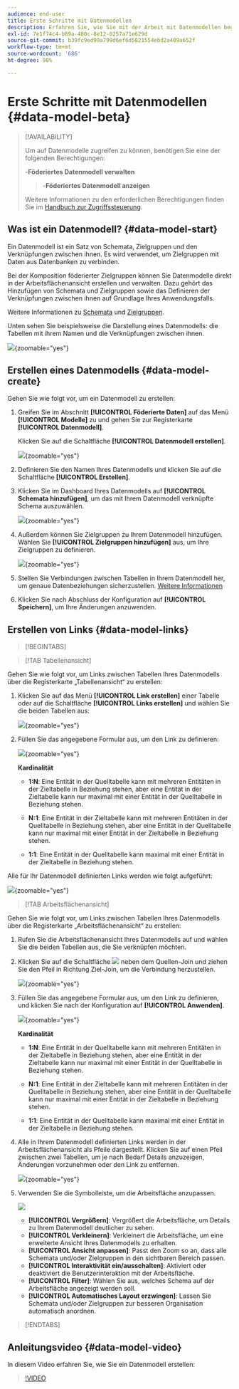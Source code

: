 ```yaml
---
audience: end-user
title: Erste Schritte mit Datenmodellen
description: Erfahren Sie, wie Sie mit der Arbeit mit Datenmodellen beginnen.
exl-id: 7e1f74c4-b89a-480c-8e12-0257a71e629d
source-git-commit: b39fc9ed99a799d6ef6d5821554ebd2a409a652f
workflow-type: tm+mt
source-wordcount: '686'
ht-degree: 98%

---
```



# Erste Schritte mit Datenmodellen {#data-model-beta}

>[!AVAILABILITY]
>
>Um auf Datenmodelle zugreifen zu können, benötigen Sie eine der folgenden Berechtigungen:
>
>-**Föderiertes Datenmodell verwalten**
>>-**Föderiertes Datenmodell anzeigen**
>
>Weitere Informationen zu den erforderlichen Berechtigungen finden Sie im [Handbuch zur Zugriffssteuerung](/help/governance-privacy-security/access-control.md).

## Was ist ein Datenmodell? {#data-model-start}

Ein Datenmodell ist ein Satz von Schemata, Zielgruppen und den Verknüpfungen zwischen ihnen. Es wird verwendet, um Zielgruppen mit Daten aus Datenbanken zu verbinden.

Bei der Komposition föderierter Zielgruppen können Sie Datenmodelle direkt in der Arbeitsflächenansicht erstellen und verwalten. Dazu gehört das Hinzufügen von Schemata und Zielgruppen sowie das Definieren der Verknüpfungen zwischen ihnen auf Grundlage Ihres Anwendungsfalls.

Weitere Informationen zu [Schemata](../customer/schemas.md#schema-start) und [Zielgruppen](../start/audiences.md).

Unten sehen Sie beispielsweise die Darstellung eines Datenmodells: die Tabellen mit ihrem Namen und die Verknüpfungen zwischen ihnen.

![](assets/datamodel.png){zoomable="yes"}

## Erstellen eines Datenmodells {#data-model-create}

Gehen Sie wie folgt vor, um ein Datenmodell zu erstellen:

1. Greifen Sie im Abschnitt **[!UICONTROL Föderierte Daten]** auf das Menü **[!UICONTROL Modelle]** zu und gehen Sie zur Registerkarte **[!UICONTROL Datenmodell]**.

   Klicken Sie auf die Schaltfläche **[!UICONTROL Datenmodell erstellen]**.

   ![](assets/datamodel_create.png){zoomable="yes"}

1. Definieren Sie den Namen Ihres Datenmodells und klicken Sie auf die Schaltfläche **[!UICONTROL Erstellen]**.

1. Klicken Sie im Dashboard Ihres Datenmodells auf **[!UICONTROL Schemata hinzufügen]**, um das mit Ihrem Datenmodell verknüpfte Schema auszuwählen.

   ![](assets/datamodel_schemas.png){zoomable="yes"}

1. Außerdem können Sie Zielgruppen zu Ihrem Datenmodell hinzufügen. Wählen Sie **[!UICONTROL Zielgruppen hinzufügen]** aus, um Ihre Zielgruppen zu definieren.

   ![](assets/datamodel-audiences.png){zoomable="yes"}

1. Stellen Sie Verbindungen zwischen Tabellen in Ihrem Datenmodell her, um genaue Datenbeziehungen sicherzustellen. [Weitere Informationen](#data-model-links)

1. Klicken Sie nach Abschluss der Konfiguration auf **[!UICONTROL Speichern]**, um Ihre Änderungen anzuwenden.

## Erstellen von Links {#data-model-links}

>[!BEGINTABS]

>[!TAB Tabellenansicht]

Gehen Sie wie folgt vor, um Links zwischen Tabellen Ihres Datenmodells über die Registerkarte „Tabellenansicht“ zu erstellen:

1. Klicken Sie auf das Menü **[!UICONTROL Link erstellen]** einer Tabelle oder auf die Schaltfläche **[!UICONTROL Links erstellen]** und wählen Sie die beiden Tabellen aus:

   ![](assets/datamodel_createlinks.png){zoomable="yes"}

1. Füllen Sie das angegebene Formular aus, um den Link zu definieren:

   ![](assets/datamodel_link.png){zoomable="yes"}

   **Kardinalität**

   * **1:N**: Eine Entität in der Quelltabelle kann mit mehreren Entitäten in der Zieltabelle in Beziehung stehen, aber eine Entität in der Zieltabelle kann nur maximal mit einer Entität in der Quelltabelle in Beziehung stehen.

   * **N:1**: Eine Entität in der Zieltabelle kann mit mehreren Entitäten in der Quelltabelle in Beziehung stehen, aber eine Entität in der Quelltabelle kann nur maximal mit einer Entität in der Zieltabelle in Beziehung stehen.

   * **1:1**: Eine Entität in der Quelltabelle kann maximal mit einer Entität in der Zieltabelle in Beziehung stehen.

Alle für Ihr Datenmodell definierten Links werden wie folgt aufgeführt:

![](assets/datamodel_alllinks.png){zoomable="yes"}

>[!TAB Arbeitsflächenansicht]

Gehen Sie wie folgt vor, um Links zwischen Tabellen Ihres Datenmodells über die Registerkarte „Arbeitsflächenansicht“ zu erstellen:

1. Rufen Sie die Arbeitsflächenansicht Ihres Datenmodells auf und wählen Sie die beiden Tabellen aus, die Sie verknüpfen möchten.

1. Klicken Sie auf die Schaltfläche ![](assets/do-not-localize/Smock_AddCircle_18_N.svg) neben dem Quellen-Join und ziehen Sie den Pfeil in Richtung Ziel-Join, um die Verbindung herzustellen.

   ![](assets/datamodel.gif){zoomable="yes"}

1. Füllen Sie das angegebene Formular aus, um den Link zu definieren, und klicken Sie nach der Konfiguration auf **[!UICONTROL Anwenden]**.

   ![](assets/datamodel-canvas-1.png){zoomable="yes"}

   **Kardinalität**

   * **1:N**: Eine Entität in der Quelltabelle kann mit mehreren Entitäten in der Zieltabelle in Beziehung stehen, aber eine Entität in der Zieltabelle kann nur maximal mit einer Entität in der Quelltabelle in Beziehung stehen.

   * **N:1**: Eine Entität in der Zieltabelle kann mit mehreren Entitäten in der Quelltabelle in Beziehung stehen, aber eine Entität in der Quelltabelle kann nur maximal mit einer Entität in der Zieltabelle in Beziehung stehen.

   * **1:1**: Eine Entität in der Quelltabelle kann maximal mit einer Entität in der Zieltabelle in Beziehung stehen.

1. Alle in Ihrem Datenmodell definierten Links werden in der Arbeitsflächenansicht als Pfeile dargestellt. Klicken Sie auf einen Pfeil zwischen zwei Tabellen, um je nach Bedarf Details anzuzeigen, Änderungen vorzunehmen oder den Link zu entfernen.

   ![](assets/datamodel-canvas-2.png){zoomable="yes"}

1. Verwenden Sie die Symbolleiste, um die Arbeitsfläche anzupassen.

   ![](assets/datamodel-canvas-3.png)

   * **[!UICONTROL Vergrößern]**: Vergrößert die Arbeitsfläche, um Details zu Ihrem Datenmodell deutlicher zu sehen.
   * **[!UICONTROL Verkleinern]**: Verkleinert die Arbeitsfläche, um eine erweiterte Ansicht Ihres Datenmodells zu erhalten.
   * **[!UICONTROL Ansicht anpassen]**: Passt den Zoom so an, dass alle Schemata und/oder Zielgruppen in den sichtbaren Bereich passen.
   * **[!UICONTROL Interaktivität ein/ausschalten]**: Aktiviert oder deaktiviert die Benutzerinteraktion mit der Arbeitsfläche.
   * **[!UICONTROL Filter]**: Wählen Sie aus, welches Schema auf der Arbeitsfläche angezeigt werden soll.
   * **[!UICONTROL Automatisches Layout erzwingen]**: Lassen Sie Schemata und/oder Zielgruppen zur besseren Organisation automatisch anordnen.

>[!ENDTABS]

## Anleitungsvideo {#data-model-video}

In diesem Video erfahren Sie, wie Sie ein Datenmodell erstellen:

>[!VIDEO](https://video.tv.adobe.com/v/3432020)
